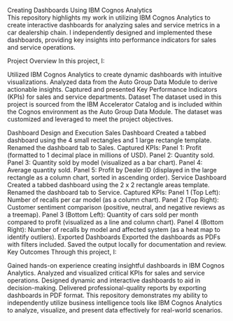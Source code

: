 Creating Dashboards Using IBM Cognos Analytics <br>
This repository highlights my work in utilizing IBM Cognos Analytics to create interactive dashboards for analyzing sales and service metrics in a car dealership chain. I independently designed and implemented these dashboards, providing key insights into performance indicators for sales and service operations.

Project Overview
In this project, I:

Utilized IBM Cognos Analytics to create dynamic dashboards with intuitive visualizations.
Analyzed data from the Auto Group Data Module to derive actionable insights.
Captured and presented Key Performance Indicators (KPIs) for sales and service departments.
Dataset
The dataset used in this project is sourced from the IBM Accelerator Catalog and is included within the Cognos environment as the Auto Group Data Module. The dataset was customized and leveraged to meet the project objectives.

Dashboard Design and Execution
Sales Dashboard
Created a tabbed dashboard using the 4 small rectangles and 1 large rectangle template.
Renamed the dashboard tab to Sales.
Captured KPIs:
Panel 1: Profit (formatted to 1 decimal place in millions of USD).
Panel 2: Quantity sold.
Panel 3: Quantity sold by model (visualized as a bar chart).
Panel 4: Average quantity sold.
Panel 5: Profit by Dealer ID (displayed in the large rectangle as a column chart, sorted in ascending order).
Service Dashboard
Created a tabbed dashboard using the 2 x 2 rectangle areas template.
Renamed the dashboard tab to Service.
Captured KPIs:
Panel 1 (Top Left): Number of recalls per car model (as a column chart).
Panel 2 (Top Right): Customer sentiment comparison (positive, neutral, and negative reviews as a treemap).
Panel 3 (Bottom Left): Quantity of cars sold per month compared to profit (visualized as a line and column chart).
Panel 4 (Bottom Right): Number of recalls by model and affected system (as a heat map to identify outliers).
Exported Dashboards
Exported the dashboards as PDFs with filters included.
Saved the output locally for documentation and review.
Key Outcomes
Through this project, I:

Gained hands-on experience creating insightful dashboards in IBM Cognos Analytics.
Analyzed and visualized critical KPIs for sales and service operations.
Designed dynamic and interactive dashboards to aid in decision-making.
Delivered professional-quality reports by exporting dashboards in PDF format.
This repository demonstrates my ability to independently utilize business intelligence tools like IBM Cognos Analytics to analyze, visualize, and present data effectively for real-world scenarios.

